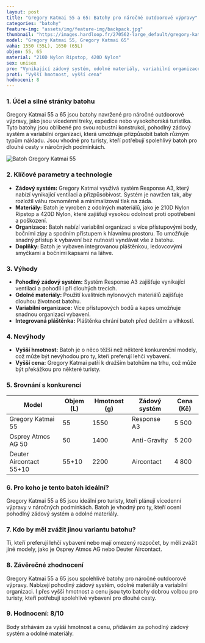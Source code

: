 ```yaml
---
layout: post
title: "Gregory Katmai 55 a 65: Batohy pro náročné outdoorové výpravy"
categories: "batohy"
feature-img: "assets/img/feature-img/backpack.jpg"
thumbnail: "https://images.hardloop.fr/270562-large_default/gregory-katmai-55-trekkingrucksack-herren.jpg"
model: "Gregory Katmai 55, Gregory Katmai 65"
vaha: 1550 (55L), 1650 (65L)
objem: 55, 65
material: "210D Nylon Ripstop, 420D Nylon"
sex: unisex
pro: "Vynikající zádový systém, odolné materiály, variabilní organizace"
proti: "Vyšší hmotnost, vyšší cena"
hodnoceni: 8
---
```


### 1. Účel a silné stránky batohu
Gregory Katmai 55 a 65 jsou batohy navržené pro náročné outdoorové výpravy, jako jsou vícedenní treky, expedice nebo vysokohorská turistika. Tyto batohy jsou oblíbené pro svou robustní konstrukci, pohodlný zádový systém a variabilní organizaci, která umožňuje přizpůsobit batoh různým typům nákladu. Jsou vhodné pro turisty, kteří potřebují spolehlivý batoh pro dlouhé cesty v náročných podmínkách.

![Batoh Gregory Katmai 55](https://res.cloudinary.com/dvwv5cne3/image/fetch/w_auto,h_450,c_fill,g_auto,f_auto,q_auto/https://images.hardloop.fr/270562-large_default/gregory-katmai-55-trekkingrucksack-herren.jpg)

### 2. Klíčové parametry a technologie
- **Zádový systém:** Gregory Katmai využívá systém Response A3, který nabízí vynikající ventilaci a přizpůsobivost. Systém je navržen tak, aby rozložil váhu rovnoměrně a minimalizoval tlak na záda.
- **Materiály:** Batoh je vyroben z odolných materiálů, jako je 210D Nylon Ripstop a 420D Nylon, které zajišťují vysokou odolnost proti opotřebení a poškození.
- **Organizace:** Batoh nabízí variabilní organizaci s více přístupovými body, bočními zipy a spodním přístupem k hlavnímu prostoru. To umožňuje snadný přístup k vybavení bez nutnosti vyndávat vše z batohu.
- **Doplňky:** Batoh je vybaven integrovanou pláštěnkou, ledovcovými smyčkami a bočními kapsami na láhve.

### 3. Výhody
- **Pohodlný zádový systém:** Systém Response A3 zajišťuje vynikající ventilaci a pohodlí i při dlouhých trecích.
- **Odolné materiály:** Použití kvalitních nylonových materiálů zajišťuje dlouhou životnost batohu.
- **Variabilní organizace:** Více přístupových bodů a kapes umožňuje snadnou organizaci vybavení.
- **Integrovaná pláštěnka:** Pláštěnka chrání batoh před deštěm a vlhkostí.

### 4. Nevýhody
- **Vyšší hmotnost:** Batoh je o něco těžší než některé konkurenční modely, což může být nevýhodou pro ty, kteří preferují lehčí vybavení.
- **Vyšší cena:** Gregory Katmai patří k dražším batohům na trhu, což může být překážkou pro některé turisty.

### 5. Srovnání s konkurencí

| Model                | Objem (L) | Hmotnost (g) | Zádový systém | Cena (Kč) |
|----------------------|-----------|--------------|---------------|-----------|
| Gregory Katmai 55    | 55        | 1550         | Response A3   | 5 500     |
| Osprey Atmos AG 50   | 50        | 1400         | Anti-Gravity  | 5 200     |
| Deuter Aircontact 55+10 | 55+10   | 2200         | Aircontact    | 4 800     |

### 6. Pro koho je tento batoh ideální?
Gregory Katmai 55 a 65 jsou ideální pro turisty, kteří plánují vícedenní výpravy v náročných podmínkách. Batoh je vhodný pro ty, kteří ocení pohodlný zádový systém a odolné materiály.

### 7. Kdo by měl zvážit jinou variantu batohu?
Ti, kteří preferují lehčí vybavení nebo mají omezený rozpočet, by měli zvážit jiné modely, jako je Osprey Atmos AG nebo Deuter Aircontact.

### 8. Závěrečné zhodnocení
Gregory Katmai 55 a 65 jsou spolehlivé batohy pro náročné outdoorové výpravy. Nabízejí pohodlný zádový systém, odolné materiály a variabilní organizaci. I přes vyšší hmotnost a cenu jsou tyto batohy dobrou volbou pro turisty, kteří potřebují spolehlivé vybavení pro dlouhé cesty.

### 9. Hodnocení: 8/10
Body strhávám za vyšší hmotnost a cenu, přidávám za pohodlný zádový systém a odolné materiály.